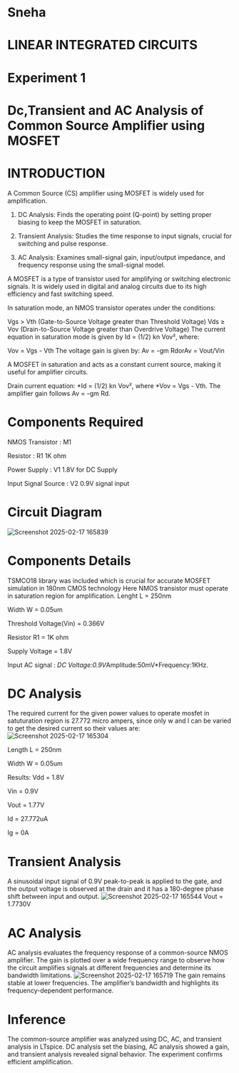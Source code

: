 # Sneha
# LINEAR INTEGRATED CIRCUITS
# Experiment 1
# Dc,Transient and AC Analysis of Common Source Amplifier using MOSFET
# INTRODUCTION
A Common Source (CS) amplifier using MOSFET is widely used for amplification.
1. DC Analysis: Finds the operating point (Q-point) by setting proper biasing to keep the MOSFET in saturation.

2. Transient Analysis: Studies the time response to input signals, crucial for switching and pulse response.

3. AC Analysis: Examines small-signal gain, input/output impedance, and frequency response using the small-signal model.

A MOSFET is a type of transistor used for amplifying or switching electronic signals. It is widely used in digital and analog circuits due to its high efficiency and fast switching speed.

In saturation mode, an NMOS transistor operates under the conditions:

Vgs > Vth (Gate-to-Source Voltage greater than Threshold Voltage)
Vds ≥ Vov (Drain-to-Source Voltage greater than Overdrive Voltage)
The current equation in saturation mode is given by Id = (1/2) kn Vov², where:

Vov = Vgs - Vth
The voltage gain is given by: Av = -gm RdorAv = Vout/Vin

A MOSFET in saturation and acts as a constant current source, making it useful for amplifier circuits.

Drain current equation: *Id = (1/2) kn Vov², where *Vov = Vgs - Vth.
The amplifier gain follows Av = -gm Rd.

# Components Required
NMOS Transistor : M1

Resistor : R1 1K ohm

Power Supply : V1 1.8V for DC Supply

Input Signal Source : V2 0.9V signal input
# Circuit Diagram
![Screenshot 2025-02-17 165839](https://github.com/user-attachments/assets/7288202d-dcc9-4d18-b716-29c0d3fcd9bf)
# Components Details
TSMCO18 library was included which is crucial for accurate MOSFET simulation in 180nm CMOS technology
Here NMOS transistor must operate in saturation region for amplification.
Lenght L = 250nm

Width W = 0.05um

Threshold Voltage(Vin) = 0.366V

Resistor R1 = 1K ohm

Supply Voltage = 1.8V

Input AC signal : *DC Voltage:0.9V*Amplitude:50mV*Frequency:1KHz.
# DC Analysis 
The required current for the given power values to operate mosfet in satuturation region is 27.772 micro ampers, since only w and l can be varied to get the desired current so their values are:
![Screenshot 2025-02-17 165304](https://github.com/user-attachments/assets/08e8fdaa-b415-4bd9-981b-a532027a210d) 

Length L = 250nm

Width W = 0.05um

Results: 
Vdd = 1.8V

Vin = 0.9V

Vout = 1.77V

Id = 27.772uA

Ig = 0A

# Transient Analysis
A sinusoidal input signal of 0.9V peak-to-peak is applied to the gate, and the output voltage is observed at the drain and it has a 180-degree phase shift between input and output.
![Screenshot 2025-02-17 165544](https://github.com/user-attachments/assets/6d1e8ad1-a7e6-4742-bc02-fa53f91b19b9) 
Vout = 1.7730V
# AC Analysis
AC analysis evaluates the frequency response of a common-source NMOS amplifier. The gain is plotted over a wide frequency range to observe how the circuit amplifies signals at different frequencies and determine its bandwidth limitations.
![Screenshot 2025-02-17 165719](https://github.com/user-attachments/assets/12c78491-06a8-49a4-9d53-04e14121b87e) 
The gain remains stable at lower frequencies.
The amplifier’s bandwidth and highlights its frequency-dependent performance.

# Inference
The common-source amplifier was analyzed using DC, AC, and transient analysis in LTspice. 
DC analysis set the biasing, AC analysis showed a  gain, and transient analysis revealed signal behavior. 
The experiment confirms efficient amplification.
